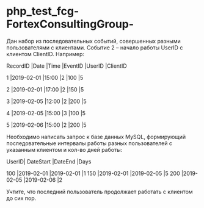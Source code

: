 # php_test_fcg-FortexConsultingGroup-
Дан набор из последовательных событий, совершенных разными пользователями
с клиентами. Событие 2 – начало работы UserID с клиентом ClientID.
Например:

RecordID |Date |Time |EventID |UserID |ClientID

1  |2019-02-01 |15:00 |2 |100 |5

2  |2019-02-01 |17:00 |2 |150 |5

3  |2019-02-05 |12:00 |2 |200 |5

4  |2019-02-05 |15:00 |3 |100 |5

5  |2019-02-06 |15:00 |2 |200 |5


Необходимо написать запрос к базе данных MySQL, формирующий 
последовательные интервалы работы разных пользователей с
указанным клиентом и кол-во дней работы:

UserID| DateStart |DateEnd |Days

100 |2019-02-01 |2019-02-01 |1
150 |2019-02-01 |2019-02-05 |5
200 |2019-02-05 |2019-02-06 |2


Учтите, что последний пользователь продолжает работать с клиентом до сих пор.